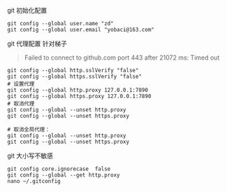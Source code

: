 git 初始化配置
```shell
git config --global user.name "zd"
git config --global user.email "yobaci@163.com"
```

git 代理配置 针对梯子
> Failed to connect to github.com port 443 after 21072 ms: Timed out
```shell
git config --global http.sslVerify "false"
git config --global https.sslVerify "false"
# 设置代理
git config --global http.proxy 127.0.0.1:7890
git config --global https.proxy 127.0.0.1:7890
# 取消代理
git config --global --unset http.proxy
git config --global --unset https.proxy

# 取消全局代理：
git config --global --unset http.proxy
git config --global --unset https.proxy
```

git 大小写不敏感
```shell
git config core.ignorecase  false
git config --global --get http.proxy
nano ~/.gitconfig
 ```
